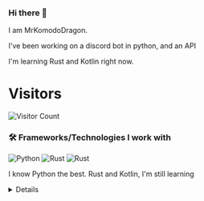 ### Hi there 👋


I am MrKomodoDragon.

I've been working on a discord bot in python, and an API

I'm learning Rust and Kotlin right now.




# Visitors
![Visitor Count](https://profile-counter.glitch.me/%7BMrKomodoDragon%7D/count.svg)

### 🛠 Frameworks/Technologies I work with
<img alt="Python" src="https://img.shields.io/badge/python%20-%2314354C.svg?&style=for-the-badge&logo=python&logoColor=white"/> <img alt="Rust" src="https://img.shields.io/badge/rust%20-%2314354C.svg?&style=for-the-badge&logo=rust&logoColor=white"/> <img alt="Rust" src="https://img.shields.io/badge/kotlin%20-%2314354C.svg?&style=for-the-badge&logo=kotlin&logoColor=white"/>

I know Python the best. Rust and Kotlin, I'm still learning

<details>
# My Stats
[![Anurag's github stats](https://github-readme-stats.vercel.app/api?username=MrKomodoDragon)](https://github.com/anuraghazra/github-readme-stats)

# Languages I Use
![Top Langs](https://github-readme-stats.vercel.app/api/top-langs/?username=MrKomodoDragon&theme=tokyonight)

# Some more stats
<!--START_SECTION:waka-->
![Profile Views](http://img.shields.io/badge/Profile%20Views-25-blue)

**🐱 My Github Data** 

> 🏆 385 Contributions in the Year 2021
 > 
> 📦 43.1 kB Used in Github's Storage 
 > 
> 🚫 Not Opted to Hire
 > 
> 📜 41 Public Repositories 
 > 
> 🔑 3 Private Repositories  
 > 
**I'm an Early 🐤** 

```text
🌞 Morning    123 commits    █████████░░░░░░░░░░░░░░░░   38.68% 
🌆 Daytime    117 commits    █████████░░░░░░░░░░░░░░░░   36.79% 
🌃 Evening    77 commits     ██████░░░░░░░░░░░░░░░░░░░   24.21% 
🌙 Night      1 commits      ░░░░░░░░░░░░░░░░░░░░░░░░░   0.31%

```
📅 **I'm Most Productive on Friday** 

```text
Monday       37 commits     ███░░░░░░░░░░░░░░░░░░░░░░   11.64% 
Tuesday      56 commits     ████░░░░░░░░░░░░░░░░░░░░░   17.61% 
Wednesday    40 commits     ███░░░░░░░░░░░░░░░░░░░░░░   12.58% 
Thursday     60 commits     ████░░░░░░░░░░░░░░░░░░░░░   18.87% 
Friday       61 commits     ████░░░░░░░░░░░░░░░░░░░░░   19.18% 
Saturday     26 commits     ██░░░░░░░░░░░░░░░░░░░░░░░   8.18% 
Sunday       38 commits     ███░░░░░░░░░░░░░░░░░░░░░░   11.95%

```


📊 **This Week I Spent My Time On** 

```text
⌚︎ Time Zone: America/Los_Angeles

💬 Programming Languages: 
Python                   4 hrs 26 mins       ██████████████░░░░░░░░░░░   57.32% 
Other                    2 hrs 13 mins       ███████░░░░░░░░░░░░░░░░░░   28.78% 
JSON                     46 mins             ██░░░░░░░░░░░░░░░░░░░░░░░   10.09% 
Markdown                 13 mins             ░░░░░░░░░░░░░░░░░░░░░░░░░   2.93% 
Git Config               4 mins              ░░░░░░░░░░░░░░░░░░░░░░░░░   0.88%

🔥 Editors: 
VS Code                  7 hrs 44 mins       █████████████████████████   100.0%

🐱‍💻 Projects: 
f-stop                   5 hrs 4 mins        ████████████████░░░░░░░░░   65.43% 
vscode-highlights        1 hr 4 mins         ███░░░░░░░░░░░░░░░░░░░░░░   13.96% 
sir-komodobot            40 mins             ██░░░░░░░░░░░░░░░░░░░░░░░   8.62% 
Unknown Project          20 mins             █░░░░░░░░░░░░░░░░░░░░░░░░   4.36% 
the-anime-bot-bot        19 mins             █░░░░░░░░░░░░░░░░░░░░░░░░   4.26%

💻 Operating System: 
Mac                      7 hrs 44 mins       █████████████████████████   100.0%

```

**I Mostly Code in Python** 

```text
Python                   10 repos            █████████████░░░░░░░░░░░░   52.63% 
Rust                     3 repos             ████░░░░░░░░░░░░░░░░░░░░░   15.79% 
Java                     1 repo              █░░░░░░░░░░░░░░░░░░░░░░░░   5.26% 
HTML                     1 repo              █░░░░░░░░░░░░░░░░░░░░░░░░   5.26% 
Shell                    1 repo              █░░░░░░░░░░░░░░░░░░░░░░░░   5.26%

```


**Timeline**

![Chart not found](https://raw.githubusercontent.com/MrKomodoDragon/MrKomodoDragon/main/charts/bar_graph.png) 


 Last Updated on 19/06/2021
<!--END_SECTION:waka-->
</details>
